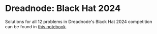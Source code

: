 # Dreadnode: Black Hat 2024

Solutions for all 12 problems in Dreadnode's Black Hat 2024 competition can be found in [this notebook](/blob/main/solutions.ipynb).
